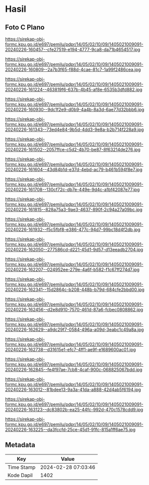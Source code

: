 # Hasil

## Foto C Plano

https://sirekap-obj-formc.kpu.go.id/e697/pemilu/pdpr/14/05/02/10/09/1405021009091-20240226-160457--cfe27519-e194-4777-9ca8-da71b4654517.jpg

https://sirekap-obj-formc.kpu.go.id/e697/pemilu/pdpr/14/05/02/10/09/1405021009091-20240226-160809--2a7b3f65-f88d-4cae-81c7-1a99f2486cea.jpg

https://sirekap-obj-formc.kpu.go.id/e697/pemilu/pdpr/14/05/02/10/09/1405021009091-20240226-161224--463819f6-637b-4b45-af8e-6535b3dfd882.jpg

https://sirekap-obj-formc.kpu.go.id/e697/pemilu/pdpr/14/05/02/10/09/1405021009091-20240226-160930--9dc1f2e9-d0b9-4a4b-8a3d-6ae77d32bbb6.jpg

https://sirekap-obj-formc.kpu.go.id/e697/pemilu/pdpr/14/05/02/10/09/1405021009091-20240226-161343--73ed4e84-9b5d-4dd3-9e8a-b2b714f228a9.jpg

https://sirekap-obj-formc.kpu.go.id/e697/pemilu/pdpr/14/05/02/10/09/1405021009091-20240226-161502--2057ffce-c5d2-4b70-be87-8f63214de276.jpg

https://sirekap-obj-formc.kpu.go.id/e697/pemilu/pdpr/14/05/02/10/09/1405021009091-20240226-161604--43d84b1d-e37d-4ebd-ac79-b461b594f8e7.jpg

https://sirekap-obj-formc.kpu.go.id/e697/pemilu/pdpr/14/05/02/10/09/1405021009091-20240226-161708--130cf72c-db7e-449e-9d4c-a1bf42087e77.jpg

https://sirekap-obj-formc.kpu.go.id/e697/pemilu/pdpr/14/05/02/10/09/1405021009091-20240226-161815--828a75a3-9ae3-4637-890f-2c94a27a09bc.jpg

https://sirekap-obj-formc.kpu.go.id/e697/pemilu/pdpr/14/05/02/10/09/1405021009091-20240226-161932--f5c5fbf8-e386-477c-94d7-99bc18d4f2db.jpg

https://sirekap-obj-formc.kpu.go.id/e697/pemilu/pdpr/14/05/02/10/09/1405021009091-20240226-162050--277586cd-d221-45d1-9d57-d13eeadb2704.jpg

https://sirekap-obj-formc.kpu.go.id/e697/pemilu/pdpr/14/05/02/10/09/1405021009091-20240226-162207--024952ee-279e-4a6f-b582-f1c67ff274d7.jpg

https://sirekap-obj-formc.kpu.go.id/e697/pemilu/pdpr/14/05/02/10/09/1405021009091-20240226-162341--15d2864c-b208-448b-b79d-684cfe2bbd00.jpg

https://sirekap-obj-formc.kpu.go.id/e697/pemilu/pdpr/14/05/02/10/09/1405021009091-20240226-162456--d2e8d910-7570-461d-87a6-fcbec0808862.jpg

https://sirekap-obj-formc.kpu.go.id/e697/pemilu/pdpr/14/05/02/10/09/1405021009091-20240226-162629--a9dc29f7-0584-496a-a09d-3eabc1c49a8a.jpg

https://sirekap-obj-formc.kpu.go.id/e697/pemilu/pdpr/14/05/02/10/09/1405021009091-20240226-162738--d31615e1-efc7-4ff1-ae9f-e1689600ac01.jpg

https://sirekap-obj-formc.kpu.go.id/e697/pemilu/pdpr/14/05/02/10/09/1405021009091-20240226-162845--fe4f97ae-7cb8-4caf-900c-068825067bdd.jpg

https://sirekap-obj-formc.kpu.go.id/e697/pemilu/pdpr/14/05/02/10/09/1405021009091-20240226-163012--81bdee13-9a3a-41da-a888-42d4ab5f6194.jpg

https://sirekap-obj-formc.kpu.go.id/e697/pemilu/pdpr/14/05/02/10/09/1405021009091-20240226-163123--dc83802b-ea25-44fc-992d-470c1578cdd9.jpg

https://sirekap-obj-formc.kpu.go.id/e697/pemilu/pdpr/14/05/02/10/09/1405021009091-20240226-163225--da3fccfd-25ce-45d1-91fc-815a1ff6ae75.jpg


## Metadata

| Key        | Value               |
| ---------- | ------------------- |
| Time Stamp | 2024-02-28 07:03:46 |
| Kode Dapil | 1402                |



